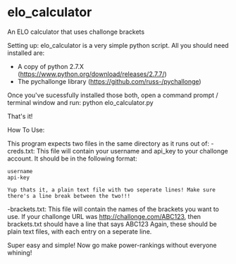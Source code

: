 elo_calculator
==============

An ELO calculator that uses challonge brackets

Setting up:
elo_calculator is a very simple python script. All you should need installed are:
- A copy of python 2.7.X (https://www.python.org/download/releases/2.7.7/)
- The pychallonge library (https://github.com/russ-/pychallonge)

Once you've sucessfully installed those both, open a command prompt / terminal window and run:
python elo_calculator.py

That's it!

How To Use:

This program expects two files in the same directory as it runs out of:
-creds.txt: This file will contain your username and api_key to your challonge account.
    It should be in the following format:
    
    username
    api-key
    
    Yup thats it, a plain text file with two seperate lines! Make sure there's a line break between the two!!!
    
-brackets.txt: This file will contain the names of the brackets you want to use.
  If your challonge URL was http://challonge.com/ABC123, then brackets.txt should have a line that says ABC123
  Again, these should be plain text files, with each entry on a seperate line.
  
  
Super easy and simple! Now go make power-rankings without everyone whining!


